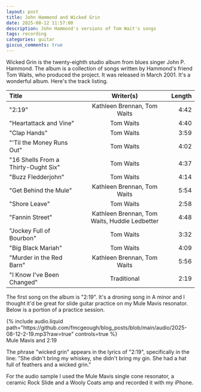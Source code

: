 ```yaml
---
layout: post
title: John Hammond and Wicked Grin
date: 2025-08-12 11:57:00
description: John Hammond's versions of Tom Wait's songs
tags: recording
categories: guitar
giscus_comments: true
---
```


Wicked Grin is the twenty-eighth studio album from blues singer John P. Hammond. The album is a collection of songs written by Hammond's friend Tom Waits, who produced the project. It was released in March 2001. It's a wonderful album. Here's the track listing.

| Title                               |                   Writer(s)                   | Length |
| :---------------------------------- | :-------------------------------------------: | -----: |
| "2:19"                              |          Kathleen Brennan, Tom Waits          |   4:42 |
| "Heartattack and Vine"              |                   Tom Waits                   |   4:40 |
| "Clap Hands"                        |                   Tom Waits                   |   3:59 |
| "'Til the Money Runs Out"           |                   Tom Waits                   |   4:02 |
| "16 Shells From a Thirty-Ought Six" |                   Tom Waits                   |   4:37 |
| "Buzz Fledderjohn"                  |                   Tom Waits                   |   4:14 |
| "Get Behind the Mule"               |          Kathleen Brennan, Tom Waits          |   5:54 |
| "Shore Leave"                       |                   Tom Waits                   |   2:58 |
| "Fannin Street"                     | Kathleen Brennan, Tom Waits, Huddie Ledbetter |   4:48 |
| "Jockey Full of Bourbon"            |                   Tom Waits                   |   3:32 |
| "Big Black Mariah"                  |                   Tom Waits                   |   4:09 |
| "Murder in the Red Barn"            |          Kathleen Brennan, Tom Waits          |   5:56 |
| "I Know I've Been Changed"          |                  Traditional                  |   2:19 |

The first song on the album is "2:19". It's a droning song in A minor and I thought it'd be great for slide guitar practice on my Mule Mavis resonator. Below is a portion of a practice session.

<div class="row mt-3">
    <div class="col-sm mt-3 mt-md-0">
        {% include audio.liquid path="https://github.com/fmcgeough/blog_posts/blob/main/audio/2025-08-12-2-19.mp3?raw=true" controls=true %}
    </div>
</div>
<div class="caption">
  Mule Mavis and 2:19
</div>

The phrase "wicked grin" appears in the lyrics of "2:19", specifically in the line: "She didn't bring my whiskey, she didn't bring my gin. She had a hat full of feathers and a wicked grin."

For the audio sample I used the Mule Mavis single cone resonator, a ceramic Rock Slide and a Wooly Coats amp and recorded it with my iPhone.
